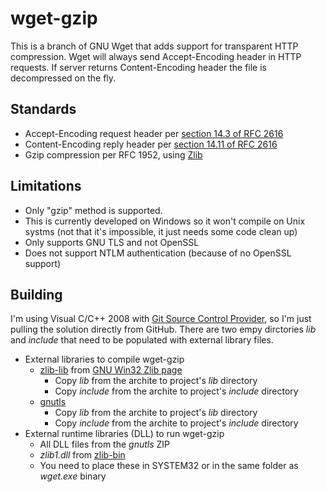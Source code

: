 # wget-gzip

This is a branch of GNU Wget that adds support for transparent HTTP compression. Wget will always send Accept-Encoding header in HTTP requests. If server returns Content-Encoding header the file is decompressed on the fly. 

## Standards

* Accept-Encoding request header per [section 14.3 of RFC 2616](http://www.w3.org/Protocols/rfc2616/rfc2616-sec14.html#sec14.3)
* Content-Encoding reply header per [section 14.11 of RFC 2616](http://www.w3.org/Protocols/rfc2616/rfc2616-sec14.html#sec14.11)
* Gzip compression per RFC 1952, using [Zlib](http://zlib.net/)

## Limitations

* Only "gzip" method is supported. 
* This is currently developed on Windows so it won't compile on Unix systms (not that it's impossible, it just needs some code clean up)
* Only supports GNU TLS and not OpenSSL
* Does not support NTLM authentication (because of no OpenSSL support)

## Building

I'm using Visual C/C++ 2008 with [Git Source Control Provider](http://gitscc.codeplex.com/), so I'm just pulling the solution directly from GitHub. There are two empy dirctories _lib_ and _include_ that need to be populated with external library files.

* External libraries to compile wget-gzip
	- [zlib-lib](http://gnuwin32.sourceforge.net/downlinks/zlib-lib-zip.php) from [GNU Win32 Zlib page](http://gnuwin32.sourceforge.net/packages/zlib.htm)
		- Copy _lib_ from the archite to project's _lib_ directory
		- Copy _include_ from the archite to project's _include_ directory
	- [gnutls](http://homes.esat.kuleuven.be/~nikos/gnutls-win32/)
		- Copy _lib_ from the archite to project's _lib_ directory
		- Copy _include_ from the archite to project's _include_ directory
* External runtime libraries (DLL) to run wget-gzip
	- All DLL files from the _gnutls_ ZIP
	- _zlib1.dll_ from [zlib-bin](http://gnuwin32.sourceforge.net/downlinks/zlib-bin-zip.php)
	- You need to place these in SYSTEM32 or in the same folder as _wget.exe_ binary
